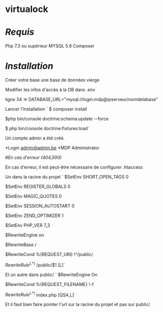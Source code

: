 # virtualock
# *Requis*
Php 7.3 ou supérieur
MYSQL 5.6
Composer

# *Installation*
Créer votre base une base de données vierge

Modifier les infos d'accès à la DB dans .env

 ligne 34 => DATABASE_URL="mysql://login:mdp@ipserveur/nomdelabase"

Lancer l'installation
`
$ composer install

$php bin/console doctrine:schema:update --force

$ php bin/console doctrine:fixtures:load`

Un compte admin a été créé.

*Login admin@admin.be
*MDP Administrator

#*En cas d'erreur (404,500)*

En cas d'erreur, il est peut-être nécessaire de configurer .htaccess

Un dans la racine du projet
`
$SetEnv SHORT_OPEN_TAGS 0

$SetEnv REGISTER_GLOBALS 0

$SetEnv MAGIC_QUOTES 0

$SetEnv SESSION_AUTOSTART 0

$SetEnv ZEND_OPTIMIZER 1

$SetEnv PHP_VER 7_3

$RewriteEngine on

$RewriteBase /

$RewriteCond %{REQUEST_URI} !^/public/

$RewriteRule ^(.*)$ /public/$1 [L]`

Et un autre dans public/
`
$RewriteEngine On

$RewriteCond %{REQUEST_FILENAME} !-f

$RewriteRule ^(.*)$ index.php [QSA,L]`

Et il faut bien faire pointer l'url sur la racine du projet et pas sur public/
